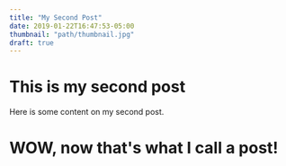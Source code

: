 ```yaml
---
title: "My Second Post"
date: 2019-01-22T16:47:53-05:00
thumbnail: "path/thumbnail.jpg"
draft: true
---
```


# This is my second post

Here is some content on my second post.

# WOW, now that's what I call a post!
